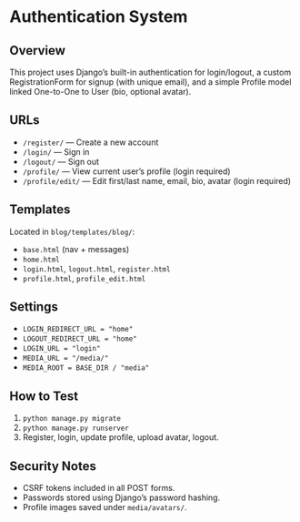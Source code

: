 # Authentication System

## Overview
This project uses Django’s built-in authentication for login/logout, a custom RegistrationForm for signup (with unique email), and a simple Profile model linked One-to-One to User (bio, optional avatar).

## URLs
- `/register/` — Create a new account
- `/login/` — Sign in
- `/logout/` — Sign out
- `/profile/` — View current user’s profile (login required)
- `/profile/edit/` — Edit first/last name, email, bio, avatar (login required)

## Templates
Located in `blog/templates/blog/`:
- `base.html` (nav + messages)
- `home.html`
- `login.html`, `logout.html`, `register.html`
- `profile.html`, `profile_edit.html`

## Settings
- `LOGIN_REDIRECT_URL = "home"`
- `LOGOUT_REDIRECT_URL = "home"`
- `LOGIN_URL = "login"`
- `MEDIA_URL = "/media/"`
- `MEDIA_ROOT = BASE_DIR / "media"`

## How to Test
1. `python manage.py migrate`
2. `python manage.py runserver`
3. Register, login, update profile, upload avatar, logout.

## Security Notes
- CSRF tokens included in all POST forms.
- Passwords stored using Django’s password hashing.
- Profile images saved under `media/avatars/`.
